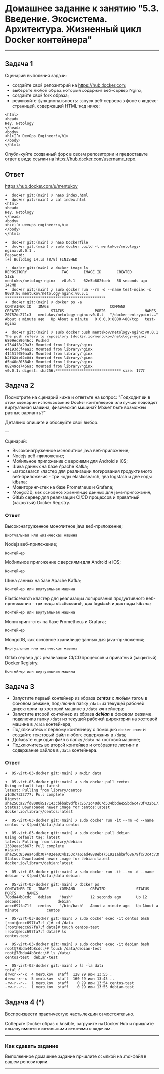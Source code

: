 # Домашнее задание к занятию "5.3. Введение. Экосистема. Архитектура. Жизненный цикл Docker контейнера"


---

## Задача 1

Сценарий выполения задачи:

- создайте свой репозиторий на https://hub.docker.com;
- выберете любой образ, который содержит веб-сервер Nginx;
- создайте свой fork образа;
- реализуйте функциональность:
запуск веб-сервера в фоне с индекс-страницей, содержащей HTML-код ниже:
```
<html>
<head>
Hey, Netology
</head>
<body>
<h1>I’m DevOps Engineer!</h1>
</body>
</html>
```
Опубликуйте созданный форк в своем репозитории и предоставьте ответ в виде ссылки на https://hub.docker.com/username_repo.

## Ответ

https://hub.docker.com/u/mentukov

```shell
➜  docker git:(main) ✗ nano index.html
➜  docker git:(main) ✗ cat index.html 
<html>
<head>
Hey, Netology
</head>
<body>
<h1>I’m DevOps Engineer!</h1>
</body>
</html>

➜  docker git:(main) ✗ nano Dockerfile
➜  docker git:(main) ✗ sudo docker build -t mentukov/netology-nginx:v0.0.1 .
Password:
[+] Building 14.1s (8/8) FINISHED                     

➜  docker git:(main) ✗ docker image ls
REPOSITORY                TAG       IMAGE ID       CREATED          SIZE
mentukov/netology-nginx   v0.0.1    62e5b6026ceb   58 seconds ago   142MB
➜  docker git:(main) ✗ sudo docker run --rm -d --name test-nginx -p 8080:80 mentukov/netology-nginx:v0.0.1
**********************************************
➜  docker git:(main) ✗ docker ps -a
CONTAINER ID   IMAGE                            COMMAND                  CREATED              STATUS              PORTS                  NAMES
20752de271c3   mentukov/netology-nginx:v0.0.1   "/docker-entrypoint.…"   About a minute ago   Up About a minute   0.0.0.0:8080->80/tcp   test-nginx

➜  docker git:(main) ✗ sudo docker push mentukov/netology-nginx:v0.0.1
The push refers to repository [docker.io/mentukov/netology-nginx]
6809ec89646c: Pushed 
e7344f8a29a3: Mounted from library/nginx 
44193d3f4ea2: Mounted from library/nginx 
41451f050aa8: Mounted from library/nginx 
b2f82de68e0d: Mounted from library/nginx 
d5b40e80384b: Mounted from library/nginx 
08249ce7456a: Mounted from library/nginx 
v0.0.1: digest: sha256:****************************** size: 1777
```

## Задача 2

Посмотрите на сценарий ниже и ответьте на вопрос:
"Подходит ли в этом сценарии использование Docker контейнеров или лучше подойдет виртуальная машина, физическая машина? Может быть возможны разные варианты?"

Детально опишите и обоснуйте свой выбор.

--

Сценарий:

- Высоконагруженное монолитное java веб-приложение;
- Nodejs веб-приложение;
- Мобильное приложение c версиями для Android и iOS;
- Шина данных на базе Apache Kafka;
- Elasticsearch кластер для реализации логирования продуктивного веб-приложения - три ноды elasticsearch, два logstash и две ноды kibana;
- Мониторинг-стек на базе Prometheus и Grafana;
- MongoDB, как основное хранилище данных для java-приложения;
- Gitlab сервер для реализации CI/CD процессов и приватный (закрытый) Docker Registry.

### Ответ

Высоконагруженное монолитное java веб-приложение;
```
Виртуальная или физическая машина
```

Nodejs веб-приложение;
```
Контейнер
```

Мобильное приложение c версиями для Android и iOS;
```
Контейнер
```

Шина данных на базе Apache Kafka;
```
Контейнер или виртуальная машина
```

Elasticsearch кластер для реализации логирования продуктивного веб-приложения - три ноды elasticsearch, два logstash и две ноды kibana;
```
Контейнер или виртуальная машина
```

Мониторинг-стек на базе Prometheus и Grafana;
```
Контейнер
```

MongoDB, как основное хранилище данных для java-приложения;
```
Виртуальная или физическая машина
```

Gitlab сервер для реализации CI/CD процессов и приватный (закрытый) Docker Registry.
```
Контейнер или виртуальная машина
```

## Задача 3

- Запустите первый контейнер из образа ***centos*** c любым тэгом в фоновом режиме, подключив папку ```/data``` из текущей рабочей директории на хостовой машине в ```/data``` контейнера;
- Запустите второй контейнер из образа ***debian*** в фоновом режиме, подключив папку ```/data``` из текущей рабочей директории на хостовой машине в ```/data``` контейнера;
- Подключитесь к первому контейнеру с помощью ```docker exec``` и создайте текстовый файл любого содержания в ```/data```;
- Добавьте еще один файл в папку ```/data``` на хостовой машине;
- Подключитесь во второй контейнер и отобразите листинг и содержание файлов в ```/data``` контейнера.

### Ответ

```shell
➜  05-virt-03-docker git:(main) ✗ mkdir data  

➜  05-virt-03-docker git:(main) ✗ sudo docker pull centos
Using default tag: latest
latest: Pulling from library/centos
a1d0c7532777: Pull complete 
Digest: sha256:a27fd8080b517143cbbbab9dfb7c8571c40d67d534bbdee55bd6c473f432b177
Status: Downloaded newer image for centos:latest
docker.io/library/centos:latest

➜  05-virt-03-docker git:(main) ✗ sudo docker run -it --rm -d --name centos -v $(pwd)/data:/data centos 

➜  05-virt-03-docker git:(main) ✗ sudo docker pull debian
Using default tag: latest
latest: Pulling from library/debian
1339eaac5b67: Pull complete 
Digest: sha256:859ea45db307402ee024b153c7a63ad4888eb4751921abbef68679fc73c4c739
Status: Downloaded newer image for debian:latest
docker.io/library/debian:latest

➜  05-virt-03-docker git:(main) ✗ sudo docker run -it --rm -d --name debian -v $(pwd)/data:/data debian

➜  05-virt-03-docker git:(main) ✗ docker ps
CONTAINER ID   IMAGE     COMMAND       CREATED              STATUS              PORTS     NAMES
78bda44b8cdc   debian    "bash"        12 seconds ago       Up 12 seconds                 debian
aecc697fa71f   centos    "/bin/bash"   About a minute ago   Up About a minute             centos

➜  05-virt-03-docker git:(main) ✗ sudo docker exec -it centos bash
[root@aecc697fa71f /]# cd /data
[root@aecc697fa71f data]# touch centos-test
[root@aecc697fa71f data]# ls
centos-test

➜  05-virt-03-docker git:(main) ✗ sudo docker exec -it debian bash
root@78bda44b8cdc:/# touch /data/debian-test
root@78bda44b8cdc:/# ls /data/
centos-test  debian-test

➜  05-virt-03-docker git:(main) ✗ ls -la data
total 0
drwxr-xr-x  4 mentukov  staff  128 29 июн 13:55 .
drwxr-xr-x  5 mentukov  staff  160 29 июн 13:45 ..
-rw-r--r--  1 mentukov  staff    0 29 июн 13:54 centos-test
-rw-r--r--  1 mentukov  staff    0 29 июн 13:55 debian-test
```

## Задача 4 (*)


Воспроизвести практическую часть лекции самостоятельно.

Соберите Docker образ с Ansible, загрузите на Docker Hub и пришлите ссылку вместе с остальными ответами к задачам.


---

### Как cдавать задание

Выполненное домашнее задание пришлите ссылкой на .md-файл в вашем репозитории.

---